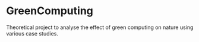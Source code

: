 # GreenComputing
Theoretical project to analyse the effect of green computing on nature using various case studies.
